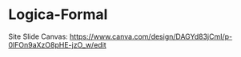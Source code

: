 # Logica-Formal

Site Slide Canvas: https://www.canva.com/design/DAGYd83jCmI/p-0lFOn9aXzO8pHE-jzO_w/edit
